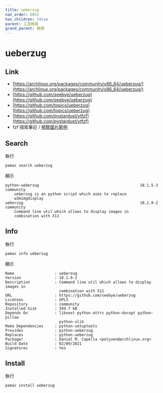 ```yaml
---
title: ueberzug
nav_order: 6052
has_children: false
parent: 工具微調
grand_parent: 微調
---
```


# ueberzug

## Link

* [https://archlinux.org/packages/community/x86_64/ueberzug/](https://archlinux.org/packages/community/x86_64/ueberzug/)
* [https://github.com/seebye/ueberzug](https://github.com/seebye/ueberzug)
* [https://github.com/topics/ueberzug](https://github.com/topics/ueberzug)
* [https://github.com/pystardust/ytfzf](https://github.com/pystardust/ytfzf)
* fzf 探索筆記 / [預覽圖片範例](https://samwhelp.github.io/note-about-fzf/read/start/preview/image.html)


## Search

執行

``` sh
pamac search ueberzug
```

顯示

```
python-ueberzug                                             18.1.5-3  community
    ueberzug is an python script which aims to replace
    w3mimgdisplay
ueberzug                                                    18.1.9-2  community
    Command line util which allows to display images in
    combination with X11
```


## Info

執行

``` sh
pamac info ueberzug
```

顯示

```
Name                  : ueberzug
Version               : 18.1.9-2
Description           : Command line util which allows to display images in
                        combination with X11
URL                   : https://github.com/seebye/ueberzug
Licenses              : GPL3
Repository            : community
Installed Size        : 349.7 kB
Depends On            : libxext python-attrs python-docopt python-pillow
                        python-xlib
Make Dependencies     : python-setuptools
Provides              : python-ueberzug
Replaces              : python-ueberzug
Packager              : Daniel M. Capella <polyzen@archlinux.org>
Build Date            : 02/09/2021
Signatures            : Yes
```

## Install


執行

``` sh
pamac install ueberzug
```
